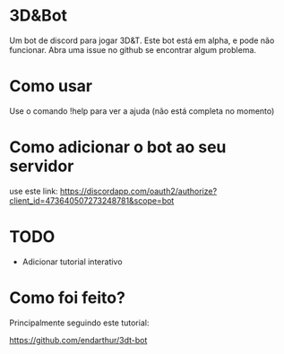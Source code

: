 # 3D&amp;Bot
Um bot de discord para jogar 3D&T. Este bot está em alpha, e pode não funcionar. Abra uma issue no github se encontrar algum problema.

# Como usar
Use o comando !help para ver a ajuda (não está completa no momento)

# Como adicionar o bot ao seu servidor
use este link:
https://discordapp.com/oauth2/authorize?client_id=473640507273248781&scope=bot

# TODO
* Adicionar tutorial interativo

# Como foi feito?
Principalmente seguindo este tutorial:

https://github.com/endarthur/3dt-bot
